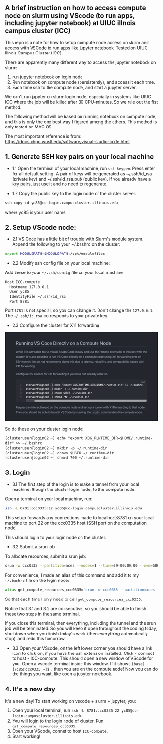 ## A brief instruction on how to access compute node on slurm using VScode (to run apps, including jupyter notebook) at UIUC illnois campus cluster (ICC)

This repo is a note for how to setup compute node access on slurm and access with VSCode to run apps like jupyter notebook. Tested on UIUC Illnois Campus Cluster (ICC).

There are apparently many different way to access the jupyter notebook on slurm:

1. run jupyter notebook on login node
2. Run notebook on compute node (persistently), and access it each time.
3. Each time ssh to the compute node, and start a jupyter server.

We can't run jupyter on slurm login node, especially in systems like UIUC ICC where the job will be killed after 30 CPU-minutes. So we rule out the fist method.

The following method will be based on running notebook on compute node, and this is only the one best way I figured among the others. This method is only tested on MAC OS.

The most important reference is from: https://docs.chpc.wustl.edu/software/visual-studio-code.html.

## 1. Generate SSH key pairs on your local machine

- 1.1 Open the terminal of your local machine, run `ssh-keygen`. Press enter for all default setting. A pair of keys will be generated as ~/.ssh/id_rsa (private key) and ~/.ssh/id_rsa.pub (public key). If you already have a key pairs, just use it and no need to regenerate.

- 1.2 Copy the public key to the login node of the cluster server. 

```sh
ssh-copy-id yc85@cc-login.campuscluster.illinois.edu
```

where yc85 is your user name.

## 2. Setup VScode node:

- 2.1 VS Code has a little bit of trouble with Slurm's module system. Append the following to your ~/.bashrc on the cluster:

```sh
export MODULEPATH=$MODULEPATH:/opt/modulefiles
```

- 2.2 Modify ssh config file on your local machine:

Add these to your `~/.ssh/config` file on your local machine

```
Host ICC-compute
  Hostname 127.0.0.1 
  User yc85
  IdentityFile ~/.ssh/id_rsa
  Port 8781

```

Port `8781` is not special, so you can change it. Don't change the `127.0.0.1`. The `~/.ssh/id_rsa` corresponds to your private key.


- 2.3 Configure the cluster for X11 forwarding

![](./fig1.png)

So do these on your cluster login node:

```
[clusteruser@login02 ~] echo "export XDG_RUNTIME_DIR=$HOME/.runtime-dir" >> ~/.bashrc
[clusteruser@login02 ~] mkdir -p ~/.runtime-dir
[clusteruser@login02 ~] chown $USER ~/.runtime-dir
[clusteruser@login02 ~] chmod 700 ~/.runtime-dir
```



## 3. Login

- 3.1 The first step of the login is to make a tunnel from your local machine, though the cluster login node, to the compute node.

Open a terminal on your local machine, run:

```sh
ssh -L 8781:ccc0335:22 yc85@cc-login.campuscluster.illinois.edu
```
This setup forwards any connections made to localhost:8781 on your local machine to port 22 on the ccc0335 host (SSH port on the computation node).

This should login to your login node on the cluster.

- 3.2 Submit a srun job

To allocate resources, submit a srun job:

```sh
srun -w ccc0335 --partition=aces --nodes=1 --time=29-00:00:00 --mem=50GB --cpus-per-task=5 --pty bash
```

For convenience, I made an alias of this command and add it to my `~/.bashrc` file on the login node:

```sh
alias get_compute_resources_ccc0335='srun -w ccc0335 --partition=aces --nodes=1 --time=29-00:00:00 --mem=50GB --cpus-per-task=5 --pty bash'
```

So that each time I only need to call `get_compute_resources_ccc0335`.

Notice that 3.1 and 3.2 are consecutive, so you should be able to finish these two steps in the same terminal.

If you close this terminal, then everything, including the tunnel and the srun job will be terminated. So you will keep it open throughout the coding today, shut down when you finish today's work (then everything automatically stop), and redo this tomorrow.

- 3.3 Open your VScode, on the left lower corner you should have a link icon to click on, if you have the ssh extension installed. Click - connect to host - ICC-compute. This should open a new window of VScode for you. Open a vscode terminal inside this window. If it shows `(base) [yc85@ccc0335 ~]$ `, then you are on the compute node! Now you can do the things you want, like open a jupyter notebook.

## 4. It's a new day

It's a new day! To start working on vscode + slurm + jupyter, you:

1. Open your local terminal, run `ssh -L 8781:ccc0335:22 yc85@cc-login.campuscluster.illinois.edu`
2. You will login to the login node of cluster. Run `get_compute_resources_ccc0335`.
3. Open your VScode, connet to host `ICC-compute`.
4. Start working! 

